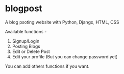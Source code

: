 # blogpost

A blog psoting website with Python, Django, HTML, CSS 

Available functions - 
1. Signup/Login
2. Posting Blogs
3. Edit or Delete Post
4. Edit your profile (But you can change password yet)

You can add others functions if you want.
